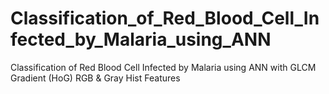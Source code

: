 # Classification_of_Red_Blood_Cell_Infected_by_Malaria_using_ANN
Classification of Red Blood Cell Infected by Malaria using ANN with GLCM Gradient (HoG) RGB &amp; Gray Hist Features
